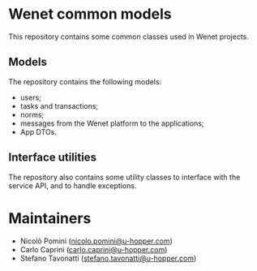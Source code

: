 # Wenet common models
This repository contains some common classes used in Wenet projects.

## Models
The repository contains the following models:
- users;
- tasks and transactions;
- norms;
- messages from the Wenet platform to the applications;
- App DTOs.

## Interface utilities
The repository also contains some utility classes to interface with the service API, and to handle exceptions.

# Maintainers

- Nicolò Pomini (nicolo.pomini@u-hopper.com)
- Carlo Caprini (carlo.caprini@u-hopper.com)
- Stefano Tavonatti (stefano.tavonatti@u-hopper.com)
